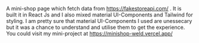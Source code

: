 A mini-shop page which fetch data from https://fakestoreapi.com/ . It is built it in React Js and I also mixed material UI-Components and Tailwind for styling. I am pretty sure that material UI-Components I used are unessecary but it was a chance to understand and utilise them to get the experience. You could visit my mini-project at https://minishop-weld.vercel.app/

